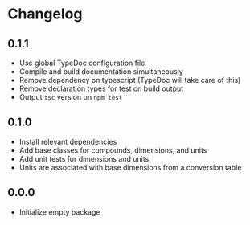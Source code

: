 # Changelog

## 0.1.1

- Use global TypeDoc configuration file
- Compile and build documentation simultaneously
- Remove dependency on typescript (TypeDoc will take care of this)
- Remove declaration types for test on build output
- Output `tsc` version on `npm test`

## 0.1.0

- Install relevant dependencies
- Add base classes for compounds, dimensions, and units
- Add unit tests for dimensions and units
- Units are associated with base dimensions from a conversion table

## 0.0.0

- Initialize empty package